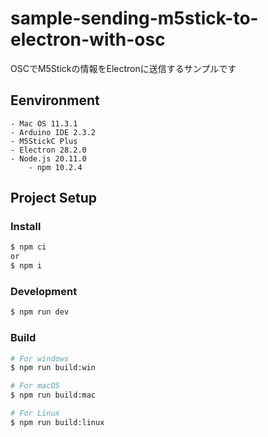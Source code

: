 # sample-sending-m5stick-to-electron-with-osc
OSCでM5Stickの情報をElectronに送信するサンプルです

## Eenvironment

```
- Mac OS 11.3.1
- Arduino IDE 2.3.2
- M5StickC Plus
- Electron 28.2.0
- Node.js 20.11.0
	- npm 10.2.4
```

## Project Setup

### Install

```bash
$ npm ci
or
$ npm i
```

### Development

```bash
$ npm run dev
```

### Build

```bash
# For windows
$ npm run build:win

# For macOS
$ npm run build:mac

# For Linux
$ npm run build:linux
```
